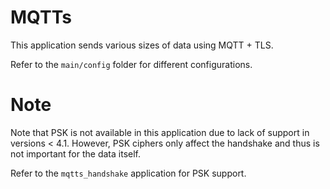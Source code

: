 # MQTTs
This application sends various sizes of data using MQTT + TLS.

Refer to the `main/config` folder for different configurations.

# Note
Note that PSK is not available in this application due to lack of support in versions < 4.1.
However, PSK ciphers only affect the handshake and thus is not important for the data itself.

Refer to the `mqtts_handshake` application for PSK support.

